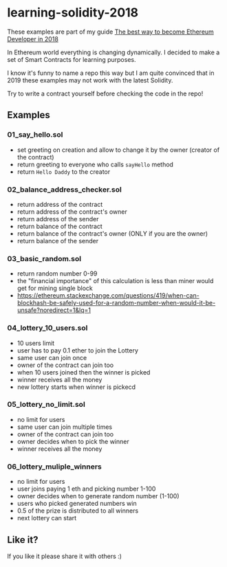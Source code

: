 # learning-solidity-2018

These examples are part of my guide [The best way to become Ethereum Developer in 2018](https://medium.com/@pbrudny/the-best-way-to-become-ethereum-solidity-developer-in-2018-5606e54646e6)


In Ethereum world everything is changing dynamically.
I decided to make a set of Smart Contracts for learning purposes.

I know it's funny to name a repo this way but I am quite convinced that in 2019 these examples may not work with the latest Solidity.

Try to write a contract yourself before checking the code in the repo!

## Examples

### 01_say_hello.sol
* set greeting on creation and allow to change it by the owner (creator of the contract)
* return greeting to everyone who calls `sayHello` method
* return `Hello Daddy` to the creator

### 02_balance_address_checker.sol
* return address of the contract
* return address of the contract's owner
* return address of the sender
* return balance of the contract
* return balance of the contract's owner (ONLY if you are the owner)
* return balance of the sender

### 03_basic_random.sol
* return random number 0-99
* the "financial importance" of this calculation is less than miner would get for mining single block
* https://ethereum.stackexchange.com/questions/419/when-can-blockhash-be-safely-used-for-a-random-number-when-would-it-be-unsafe?noredirect=1&lq=1

### 04_lottery_10_users.sol
* 10 users limit
* user has to pay 0.1 ether to join the Lottery
* same user can join once
* owner of the contract can join too
* when 10 users joined then the winner is picked
* winner receives all the money
* new lottery starts when winner is pickecd

### 05_lottery_no_limit.sol
* no limit for users   
* same user can join multiple times
* owner of the contract can join too
* owner decides when to pick the winner
* winner receives all the money

### 06_lottery_muliple_winners
* no limit for users
* user joins paying 1 eth and picking number 1-100
* owner decides when to generate random number (1-100) 
* users who picked generated numbers win
* 0.5 of the prize is distributed to all winners
* next lottery can start 

## Like it?
If you like it please share it with others :)

